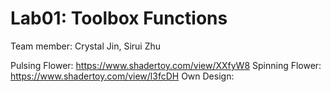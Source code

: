 # Lab01: Toolbox Functions

Team member: Crystal Jin, Sirui Zhu

Pulsing Flower: https://www.shadertoy.com/view/XXfyW8
Spinning Flower: https://www.shadertoy.com/view/l3fcDH
Own Design: 
